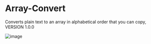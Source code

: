 # Array-Convert
Converts plain text to an array in alphabetical order that you can copy, VERSION 1.0.0

![image](https://user-images.githubusercontent.com/76851489/201436541-40c9bff9-3b12-475b-a4bc-d8e82f1138b1.png)

